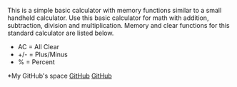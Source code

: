 This is a simple basic calculator with memory functions similar to a small handheld calculator. Use this basic calculator for math with addition, subtraction, division and multiplication. Memory and clear functions for this standard calculator are listed below.

* AC = All Clear
* +/- = Plus/Minus
* % = Percent


*My GitHub's space
[GitHub](http://github.com/cedugenio)
[GitHub](http://github.com/acmasters)


